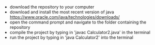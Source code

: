 - download the repository to your computer
- download and install the most recent version of java https://www.oracle.com/java/technologies/downloads/
- open the command prompt and navigate to the folder containing the repository
- compile the project by typing in 'javac Calculator2.java' in the terminal
- run the project by typing in 'java Calculator2' into the terminal
